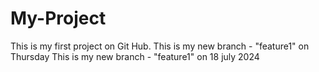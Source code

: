 # My-Project
This is my first project on Git Hub.
This is my new branch - "feature1" on Thursday
This is my new branch - "feature1" on 18 july 2024
